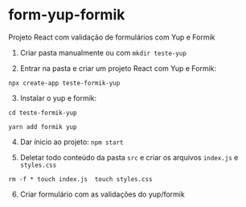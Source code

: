 # form-yup-formik
Projeto React com validação de formulários com Yup e Formik

1. Criar pasta manualmente ou com `mkdir teste-yup`

2. Entrar na pasta e criar um projeto React com Yup e Formik: 

`npx create-app teste-formik-yup`

3. Instalar o yup e formik:

`cd teste-formik-yup`

`yarn add formik yup`

4. Dar ínicio ao projeto: `npm start`

5. Deletar todo conteúdo da pasta `src` e criar os arquivos `index.js` e `styles.css`

`rm -f *
touch index.js 
touch styles.css`

6. Criar formulário com as validações do yup/formik
